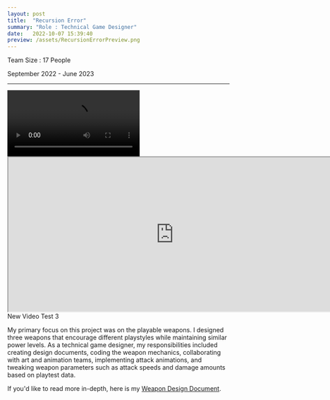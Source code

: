 ```yaml
---
layout: post
title:  "Recursion Error"
summary: "Role : Technical Game Designer"
date:   2022-10-07 15:39:40
preview: /assets/RecursionErrorPreview.png
---
```

Team Size : 17 People

September 2022 - June 2023
______________________________________________________________________________________________________________________________________________________________________________________________________________________________

<video controls autoplay>
  <source src="/assets/RecursionError_Role.mp4" type="video/mp4">
</video>

<iframe src="https://drive.google.com/file/d/1238jQUSVZXf9TBhuJ_e1uNQS4HfJS5Sp/preview" width="750" height="350" allow="autoplay"></iframe>
New Video Test 3

My primary focus on this project was on the playable weapons. I designed three weapons that encourage different playstyles while maintaining similar power levels. As a technical game designer, my responsibilities included creating design documents, coding the weapon mechanics, collaborating with art and animation teams, implementing attack animations, and tweaking weapon parameters such as attack speeds and damage amounts based on playtest data. 

If you'd like to read more in-depth, here is my <a href="https://docs.google.com/document/d/1bT9IFHqPR0wT22lfVg5XTb69fw_1GM0wqV9EgFpAeLM/edit?usp=sharing"> Weapon Design Document</a>.
